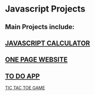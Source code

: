 # Javascript Projects

## Main Projects include:

[JAVASCRIPT CALCULATOR](https://github.com/esievaughn/Javascript-Projects/tree/main/calculator)
  -
[ONE PAGE WEBSITE](https://github.com/esievaughn/Javascript-Projects/tree/main/OnePageWebsite)
  -
[TO DO APP](https://github.com/esievaughn/Javascript-Projects/tree/main/TODOapp)
  -
[TIC TAC TOE GAME](https://github.com/esievaughn/Javascript-Projects/tree/main/TicTacToe)

